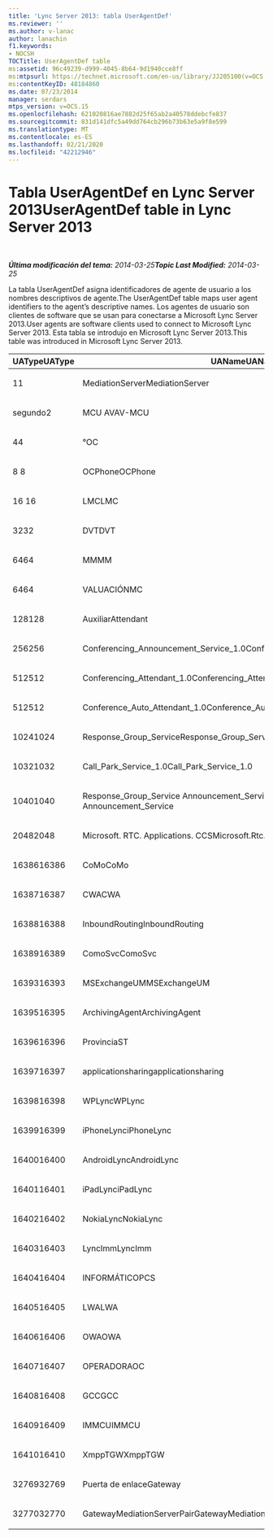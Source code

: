 ```yaml
---
title: 'Lync Server 2013: tabla UserAgentDef'
ms.reviewer: ''
ms.author: v-lanac
author: lanachin
f1.keywords:
- NOCSH
TOCTitle: UserAgentDef table
ms:assetid: 96c49239-d999-4045-8b64-9d1940cce8ff
ms:mtpsurl: https://technet.microsoft.com/en-us/library/JJ205100(v=OCS.15)
ms:contentKeyID: 48184860
ms.date: 07/23/2014
manager: serdars
mtps_version: v=OCS.15
ms.openlocfilehash: 621020816ae7882d25f65ab2a40578ddebcfe837
ms.sourcegitcommit: 831d141dfc5a49dd764cb296b73b63e5a9f8e599
ms.translationtype: MT
ms.contentlocale: es-ES
ms.lasthandoff: 02/21/2020
ms.locfileid: "42212946"
---
```

<div data-xmlns="http://www.w3.org/1999/xhtml">

<div class="topic" data-xmlns="http://www.w3.org/1999/xhtml" data-msxsl="urn:schemas-microsoft-com:xslt" data-cs="https://msdn.microsoft.com/">

<div data-asp="https://msdn2.microsoft.com/asp">

# <a name="useragentdef-table-in-lync-server-2013"></a><span data-ttu-id="5fc34-102">Tabla UserAgentDef en Lync Server 2013</span><span class="sxs-lookup"><span data-stu-id="5fc34-102">UserAgentDef table in Lync Server 2013</span></span>

</div>

<div id="mainSection">

<div id="mainBody">

<span> </span>

<span data-ttu-id="5fc34-103">_**Última modificación del tema:** 2014-03-25_</span><span class="sxs-lookup"><span data-stu-id="5fc34-103">_**Topic Last Modified:** 2014-03-25_</span></span>

<span data-ttu-id="5fc34-104">La tabla UserAgentDef asigna identificadores de agente de usuario a los nombres descriptivos de agente.</span><span class="sxs-lookup"><span data-stu-id="5fc34-104">The UserAgentDef table maps user agent identifiers to the agent’s descriptive names.</span></span> <span data-ttu-id="5fc34-105">Los agentes de usuario son clientes de software que se usan para conectarse a Microsoft Lync Server 2013.</span><span class="sxs-lookup"><span data-stu-id="5fc34-105">User agents are software clients used to connect to Microsoft Lync Server 2013.</span></span> <span data-ttu-id="5fc34-106">Esta tabla se introdujo en Microsoft Lync Server 2013.</span><span class="sxs-lookup"><span data-stu-id="5fc34-106">This table was introduced in Microsoft Lync Server 2013.</span></span>


<table>
<colgroup>
<col style="width: 33%" />
<col style="width: 33%" />
<col style="width: 33%" />
</colgroup>
<thead>
<tr class="header">
<th><span data-ttu-id="5fc34-107">UAType</span><span class="sxs-lookup"><span data-stu-id="5fc34-107">UAType</span></span></th>
<th><span data-ttu-id="5fc34-108">UAName</span><span class="sxs-lookup"><span data-stu-id="5fc34-108">UAName</span></span></th>
<th><span data-ttu-id="5fc34-109">UACategory</span><span class="sxs-lookup"><span data-stu-id="5fc34-109">UACategory</span></span></th>
</tr>
</thead>
<tbody>
<tr class="odd">
<td><p><span data-ttu-id="5fc34-110">1</span><span class="sxs-lookup"><span data-stu-id="5fc34-110">1</span></span></p></td>
<td><p><span data-ttu-id="5fc34-111">MediationServer</span><span class="sxs-lookup"><span data-stu-id="5fc34-111">MediationServer</span></span></p></td>
<td><p><span data-ttu-id="5fc34-112">MediationServer</span><span class="sxs-lookup"><span data-stu-id="5fc34-112">MediationServer</span></span></p></td>
</tr>
<tr class="even">
<td><p><span data-ttu-id="5fc34-113">segundo</span><span class="sxs-lookup"><span data-stu-id="5fc34-113">2</span></span></p></td>
<td><p><span data-ttu-id="5fc34-114">MCU AV</span><span class="sxs-lookup"><span data-stu-id="5fc34-114">AV-MCU</span></span></p></td>
<td><p><span data-ttu-id="5fc34-115">MCU AV</span><span class="sxs-lookup"><span data-stu-id="5fc34-115">AV-MCU</span></span></p></td>
</tr>
<tr class="odd">
<td><p><span data-ttu-id="5fc34-116">4</span><span class="sxs-lookup"><span data-stu-id="5fc34-116">4</span></span></p></td>
<td><p><span data-ttu-id="5fc34-117">°</span><span class="sxs-lookup"><span data-stu-id="5fc34-117">OC</span></span></p></td>
<td><p><span data-ttu-id="5fc34-118">°</span><span class="sxs-lookup"><span data-stu-id="5fc34-118">OC</span></span></p></td>
</tr>
<tr class="even">
<td><p><span data-ttu-id="5fc34-119">8 </span><span class="sxs-lookup"><span data-stu-id="5fc34-119">8</span></span></p></td>
<td><p><span data-ttu-id="5fc34-120">OCPhone</span><span class="sxs-lookup"><span data-stu-id="5fc34-120">OCPhone</span></span></p></td>
<td><p><span data-ttu-id="5fc34-121">OCPhone</span><span class="sxs-lookup"><span data-stu-id="5fc34-121">OCPhone</span></span></p></td>
</tr>
<tr class="odd">
<td><p><span data-ttu-id="5fc34-122">16 </span><span class="sxs-lookup"><span data-stu-id="5fc34-122">16</span></span></p></td>
<td><p><span data-ttu-id="5fc34-123">LMC</span><span class="sxs-lookup"><span data-stu-id="5fc34-123">LMC</span></span></p></td>
<td><p><span data-ttu-id="5fc34-124">LMC</span><span class="sxs-lookup"><span data-stu-id="5fc34-124">LMC</span></span></p></td>
</tr>
<tr class="even">
<td><p><span data-ttu-id="5fc34-125">32</span><span class="sxs-lookup"><span data-stu-id="5fc34-125">32</span></span></p></td>
<td><p><span data-ttu-id="5fc34-126">DVT</span><span class="sxs-lookup"><span data-stu-id="5fc34-126">DVT</span></span></p></td>
<td><p><span data-ttu-id="5fc34-127">DVT</span><span class="sxs-lookup"><span data-stu-id="5fc34-127">DVT</span></span></p></td>
</tr>
<tr class="odd">
<td><p><span data-ttu-id="5fc34-128">64</span><span class="sxs-lookup"><span data-stu-id="5fc34-128">64</span></span></p></td>
<td><p><span data-ttu-id="5fc34-129">MM</span><span class="sxs-lookup"><span data-stu-id="5fc34-129">MM</span></span></p></td>
<td><p><span data-ttu-id="5fc34-130">MM</span><span class="sxs-lookup"><span data-stu-id="5fc34-130">MM</span></span></p></td>
</tr>
<tr class="even">
<td><p><span data-ttu-id="5fc34-131">64</span><span class="sxs-lookup"><span data-stu-id="5fc34-131">64</span></span></p></td>
<td><p><span data-ttu-id="5fc34-132">VALUACIÓN</span><span class="sxs-lookup"><span data-stu-id="5fc34-132">MC</span></span></p></td>
<td><p><span data-ttu-id="5fc34-133">MM</span><span class="sxs-lookup"><span data-stu-id="5fc34-133">MM</span></span></p></td>
</tr>
<tr class="odd">
<td><p><span data-ttu-id="5fc34-134">128</span><span class="sxs-lookup"><span data-stu-id="5fc34-134">128</span></span></p></td>
<td><p><span data-ttu-id="5fc34-135">Auxiliar</span><span class="sxs-lookup"><span data-stu-id="5fc34-135">Attendant</span></span></p></td>
<td><p><span data-ttu-id="5fc34-136">Auxiliar</span><span class="sxs-lookup"><span data-stu-id="5fc34-136">Attendant</span></span></p></td>
</tr>
<tr class="even">
<td><p><span data-ttu-id="5fc34-137">256</span><span class="sxs-lookup"><span data-stu-id="5fc34-137">256</span></span></p></td>
<td><p><span data-ttu-id="5fc34-138">Conferencing_Announcement_Service_1.0</span><span class="sxs-lookup"><span data-stu-id="5fc34-138">Conferencing_Announcement_Service_1.0</span></span></p></td>
<td><p><span data-ttu-id="5fc34-139">CERTIFICACIÓN</span><span class="sxs-lookup"><span data-stu-id="5fc34-139">CAS</span></span></p></td>
</tr>
<tr class="odd">
<td><p><span data-ttu-id="5fc34-140">512</span><span class="sxs-lookup"><span data-stu-id="5fc34-140">512</span></span></p></td>
<td><p><span data-ttu-id="5fc34-141">Conferencing_Attendant_1.0</span><span class="sxs-lookup"><span data-stu-id="5fc34-141">Conferencing_Attendant_1.0</span></span></p></td>
<td><p><span data-ttu-id="5fc34-142">CAA</span><span class="sxs-lookup"><span data-stu-id="5fc34-142">CAA</span></span></p></td>
</tr>
<tr class="even">
<td><p><span data-ttu-id="5fc34-143">512</span><span class="sxs-lookup"><span data-stu-id="5fc34-143">512</span></span></p></td>
<td><p><span data-ttu-id="5fc34-144">Conference_Auto_Attendant_1.0</span><span class="sxs-lookup"><span data-stu-id="5fc34-144">Conference_Auto_Attendant_1.0</span></span></p></td>
<td><p><span data-ttu-id="5fc34-145">CAA</span><span class="sxs-lookup"><span data-stu-id="5fc34-145">CAA</span></span></p></td>
</tr>
<tr class="odd">
<td><p><span data-ttu-id="5fc34-146">1024</span><span class="sxs-lookup"><span data-stu-id="5fc34-146">1024</span></span></p></td>
<td><p><span data-ttu-id="5fc34-147">Response_Group_Service</span><span class="sxs-lookup"><span data-stu-id="5fc34-147">Response_Group_Service</span></span></p></td>
<td><p><span data-ttu-id="5fc34-148">RGS</span><span class="sxs-lookup"><span data-stu-id="5fc34-148">RGS</span></span></p></td>
</tr>
<tr class="even">
<td><p><span data-ttu-id="5fc34-149">1032</span><span class="sxs-lookup"><span data-stu-id="5fc34-149">1032</span></span></p></td>
<td><p><span data-ttu-id="5fc34-150">Call_Park_Service_1.0</span><span class="sxs-lookup"><span data-stu-id="5fc34-150">Call_Park_Service_1.0</span></span></p></td>
<td><p><span data-ttu-id="5fc34-151">PRÁCTICA</span><span class="sxs-lookup"><span data-stu-id="5fc34-151">CPS</span></span></p></td>
</tr>
<tr class="odd">
<td><p><span data-ttu-id="5fc34-152">1040</span><span class="sxs-lookup"><span data-stu-id="5fc34-152">1040</span></span></p></td>
<td><p><span data-ttu-id="5fc34-153">Response_Group_Service Announcement_Service</span><span class="sxs-lookup"><span data-stu-id="5fc34-153">Response_Group_Service Announcement_Service</span></span></p></td>
<td><p><span data-ttu-id="5fc34-154">AS</span><span class="sxs-lookup"><span data-stu-id="5fc34-154">AS</span></span></p></td>
</tr>
<tr class="even">
<td><p><span data-ttu-id="5fc34-155">2048</span><span class="sxs-lookup"><span data-stu-id="5fc34-155">2048</span></span></p></td>
<td><p><span data-ttu-id="5fc34-156">Microsoft. RTC. Applications. CCS</span><span class="sxs-lookup"><span data-stu-id="5fc34-156">Microsoft.Rtc.Applications.Ccs</span></span></p></td>
<td><p><span data-ttu-id="5fc34-157">CCS</span><span class="sxs-lookup"><span data-stu-id="5fc34-157">CCS</span></span></p></td>
</tr>
<tr class="odd">
<td><p><span data-ttu-id="5fc34-158">16386</span><span class="sxs-lookup"><span data-stu-id="5fc34-158">16386</span></span></p></td>
<td><p><span data-ttu-id="5fc34-159">CoMo</span><span class="sxs-lookup"><span data-stu-id="5fc34-159">CoMo</span></span></p></td>
<td><p><span data-ttu-id="5fc34-160">CoMo</span><span class="sxs-lookup"><span data-stu-id="5fc34-160">CoMo</span></span></p></td>
</tr>
<tr class="even">
<td><p><span data-ttu-id="5fc34-161">16387</span><span class="sxs-lookup"><span data-stu-id="5fc34-161">16387</span></span></p></td>
<td><p><span data-ttu-id="5fc34-162">CWA</span><span class="sxs-lookup"><span data-stu-id="5fc34-162">CWA</span></span></p></td>
<td><p><span data-ttu-id="5fc34-163">CWA</span><span class="sxs-lookup"><span data-stu-id="5fc34-163">CWA</span></span></p></td>
</tr>
<tr class="odd">
<td><p><span data-ttu-id="5fc34-164">16388</span><span class="sxs-lookup"><span data-stu-id="5fc34-164">16388</span></span></p></td>
<td><p><span data-ttu-id="5fc34-165">InboundRouting</span><span class="sxs-lookup"><span data-stu-id="5fc34-165">InboundRouting</span></span></p></td>
<td><p><span data-ttu-id="5fc34-166">InboundRouting</span><span class="sxs-lookup"><span data-stu-id="5fc34-166">InboundRouting</span></span></p></td>
</tr>
<tr class="even">
<td><p><span data-ttu-id="5fc34-167">16389</span><span class="sxs-lookup"><span data-stu-id="5fc34-167">16389</span></span></p></td>
<td><p><span data-ttu-id="5fc34-168">ComoSvc</span><span class="sxs-lookup"><span data-stu-id="5fc34-168">ComoSvc</span></span></p></td>
<td><p><span data-ttu-id="5fc34-169">ComoSvc</span><span class="sxs-lookup"><span data-stu-id="5fc34-169">ComoSvc</span></span></p></td>
</tr>
<tr class="odd">
<td><p><span data-ttu-id="5fc34-170">16393</span><span class="sxs-lookup"><span data-stu-id="5fc34-170">16393</span></span></p></td>
<td><p><span data-ttu-id="5fc34-171">MSExchangeUM</span><span class="sxs-lookup"><span data-stu-id="5fc34-171">MSExchangeUM</span></span></p></td>
<td><p><span data-ttu-id="5fc34-172">ExUM</span><span class="sxs-lookup"><span data-stu-id="5fc34-172">ExUM</span></span></p></td>
</tr>
<tr class="even">
<td><p><span data-ttu-id="5fc34-173">16395</span><span class="sxs-lookup"><span data-stu-id="5fc34-173">16395</span></span></p></td>
<td><p><span data-ttu-id="5fc34-174">ArchivingAgent</span><span class="sxs-lookup"><span data-stu-id="5fc34-174">ArchivingAgent</span></span></p></td>
<td><p><span data-ttu-id="5fc34-175">ARCHAGENT</span><span class="sxs-lookup"><span data-stu-id="5fc34-175">ARCHAGENT</span></span></p></td>
</tr>
<tr class="odd">
<td><p><span data-ttu-id="5fc34-176">16396</span><span class="sxs-lookup"><span data-stu-id="5fc34-176">16396</span></span></p></td>
<td><p><span data-ttu-id="5fc34-177">Provincia</span><span class="sxs-lookup"><span data-stu-id="5fc34-177">ST</span></span></p></td>
<td><p><span data-ttu-id="5fc34-178">Provincia</span><span class="sxs-lookup"><span data-stu-id="5fc34-178">ST</span></span></p></td>
</tr>
<tr class="even">
<td><p><span data-ttu-id="5fc34-179">16397</span><span class="sxs-lookup"><span data-stu-id="5fc34-179">16397</span></span></p></td>
<td><p><span data-ttu-id="5fc34-180">applicationsharing</span><span class="sxs-lookup"><span data-stu-id="5fc34-180">applicationsharing</span></span></p></td>
<td><p><span data-ttu-id="5fc34-181">ASMCU</span><span class="sxs-lookup"><span data-stu-id="5fc34-181">ASMCU</span></span></p></td>
</tr>
<tr class="odd">
<td><p><span data-ttu-id="5fc34-182">16398</span><span class="sxs-lookup"><span data-stu-id="5fc34-182">16398</span></span></p></td>
<td><p><span data-ttu-id="5fc34-183">WPLync</span><span class="sxs-lookup"><span data-stu-id="5fc34-183">WPLync</span></span></p></td>
<td><p><span data-ttu-id="5fc34-184">WPLync</span><span class="sxs-lookup"><span data-stu-id="5fc34-184">WPLync</span></span></p></td>
</tr>
<tr class="even">
<td><p><span data-ttu-id="5fc34-185">16399</span><span class="sxs-lookup"><span data-stu-id="5fc34-185">16399</span></span></p></td>
<td><p><span data-ttu-id="5fc34-186">iPhoneLync</span><span class="sxs-lookup"><span data-stu-id="5fc34-186">iPhoneLync</span></span></p></td>
<td><p><span data-ttu-id="5fc34-187">iPhoneLync</span><span class="sxs-lookup"><span data-stu-id="5fc34-187">iPhoneLync</span></span></p></td>
</tr>
<tr class="odd">
<td><p><span data-ttu-id="5fc34-188">16400</span><span class="sxs-lookup"><span data-stu-id="5fc34-188">16400</span></span></p></td>
<td><p><span data-ttu-id="5fc34-189">AndroidLync</span><span class="sxs-lookup"><span data-stu-id="5fc34-189">AndroidLync</span></span></p></td>
<td><p><span data-ttu-id="5fc34-190">AndroidLync</span><span class="sxs-lookup"><span data-stu-id="5fc34-190">AndroidLync</span></span></p></td>
</tr>
<tr class="even">
<td><p><span data-ttu-id="5fc34-191">16401</span><span class="sxs-lookup"><span data-stu-id="5fc34-191">16401</span></span></p></td>
<td><p><span data-ttu-id="5fc34-192">iPadLync</span><span class="sxs-lookup"><span data-stu-id="5fc34-192">iPadLync</span></span></p></td>
<td><p><span data-ttu-id="5fc34-193">iPadLync</span><span class="sxs-lookup"><span data-stu-id="5fc34-193">iPadLync</span></span></p></td>
</tr>
<tr class="odd">
<td><p><span data-ttu-id="5fc34-194">16402</span><span class="sxs-lookup"><span data-stu-id="5fc34-194">16402</span></span></p></td>
<td><p><span data-ttu-id="5fc34-195">NokiaLync</span><span class="sxs-lookup"><span data-stu-id="5fc34-195">NokiaLync</span></span></p></td>
<td><p><span data-ttu-id="5fc34-196">NokiaLync</span><span class="sxs-lookup"><span data-stu-id="5fc34-196">NokiaLync</span></span></p></td>
</tr>
<tr class="even">
<td><p><span data-ttu-id="5fc34-197">16403</span><span class="sxs-lookup"><span data-stu-id="5fc34-197">16403</span></span></p></td>
<td><p><span data-ttu-id="5fc34-198">LyncImm</span><span class="sxs-lookup"><span data-stu-id="5fc34-198">LyncImm</span></span></p></td>
<td><p><span data-ttu-id="5fc34-199">LyncImm</span><span class="sxs-lookup"><span data-stu-id="5fc34-199">LyncImm</span></span></p></td>
</tr>
<tr class="odd">
<td><p><span data-ttu-id="5fc34-200">16404</span><span class="sxs-lookup"><span data-stu-id="5fc34-200">16404</span></span></p></td>
<td><p><span data-ttu-id="5fc34-201">INFORMÁTICO</span><span class="sxs-lookup"><span data-stu-id="5fc34-201">PCS</span></span></p></td>
<td><p><span data-ttu-id="5fc34-202">INFORMÁTICO</span><span class="sxs-lookup"><span data-stu-id="5fc34-202">PCS</span></span></p></td>
</tr>
<tr class="even">
<td><p><span data-ttu-id="5fc34-203">16405</span><span class="sxs-lookup"><span data-stu-id="5fc34-203">16405</span></span></p></td>
<td><p><span data-ttu-id="5fc34-204">LWA</span><span class="sxs-lookup"><span data-stu-id="5fc34-204">LWA</span></span></p></td>
<td><p><span data-ttu-id="5fc34-205">LWA</span><span class="sxs-lookup"><span data-stu-id="5fc34-205">LWA</span></span></p></td>
</tr>
<tr class="odd">
<td><p><span data-ttu-id="5fc34-206">16406</span><span class="sxs-lookup"><span data-stu-id="5fc34-206">16406</span></span></p></td>
<td><p><span data-ttu-id="5fc34-207">OWA</span><span class="sxs-lookup"><span data-stu-id="5fc34-207">OWA</span></span></p></td>
<td><p><span data-ttu-id="5fc34-208">OWA</span><span class="sxs-lookup"><span data-stu-id="5fc34-208">OWA</span></span></p></td>
</tr>
<tr class="even">
<td><p><span data-ttu-id="5fc34-209">16407</span><span class="sxs-lookup"><span data-stu-id="5fc34-209">16407</span></span></p></td>
<td><p><span data-ttu-id="5fc34-210">OPERADOR</span><span class="sxs-lookup"><span data-stu-id="5fc34-210">AOC</span></span></p></td>
<td><p><span data-ttu-id="5fc34-211">OPERADOR</span><span class="sxs-lookup"><span data-stu-id="5fc34-211">AOC</span></span></p></td>
</tr>
<tr class="odd">
<td><p><span data-ttu-id="5fc34-212">16408</span><span class="sxs-lookup"><span data-stu-id="5fc34-212">16408</span></span></p></td>
<td><p><span data-ttu-id="5fc34-213">GCC</span><span class="sxs-lookup"><span data-stu-id="5fc34-213">GCC</span></span></p></td>
<td><p><span data-ttu-id="5fc34-214">GCC</span><span class="sxs-lookup"><span data-stu-id="5fc34-214">GCC</span></span></p></td>
</tr>
<tr class="even">
<td><p><span data-ttu-id="5fc34-215">16409</span><span class="sxs-lookup"><span data-stu-id="5fc34-215">16409</span></span></p></td>
<td><p><span data-ttu-id="5fc34-216">IMMCU</span><span class="sxs-lookup"><span data-stu-id="5fc34-216">IMMCU</span></span></p></td>
<td><p><span data-ttu-id="5fc34-217">IMMCU</span><span class="sxs-lookup"><span data-stu-id="5fc34-217">IMMCU</span></span></p></td>
</tr>
<tr class="odd">
<td><p><span data-ttu-id="5fc34-218">16410</span><span class="sxs-lookup"><span data-stu-id="5fc34-218">16410</span></span></p></td>
<td><p><span data-ttu-id="5fc34-219">XmppTGW</span><span class="sxs-lookup"><span data-stu-id="5fc34-219">XmppTGW</span></span></p></td>
<td><p><span data-ttu-id="5fc34-220">XmppGateway</span><span class="sxs-lookup"><span data-stu-id="5fc34-220">XmppGateway</span></span></p></td>
</tr>
<tr class="even">
<td><p><span data-ttu-id="5fc34-221">32769</span><span class="sxs-lookup"><span data-stu-id="5fc34-221">32769</span></span></p></td>
<td><p><span data-ttu-id="5fc34-222">Puerta de enlace</span><span class="sxs-lookup"><span data-stu-id="5fc34-222">Gateway</span></span></p></td>
<td><p><span data-ttu-id="5fc34-223">Puerta de enlace</span><span class="sxs-lookup"><span data-stu-id="5fc34-223">Gateway</span></span></p></td>
</tr>
<tr class="odd">
<td><p><span data-ttu-id="5fc34-224">32770</span><span class="sxs-lookup"><span data-stu-id="5fc34-224">32770</span></span></p></td>
<td><p><span data-ttu-id="5fc34-225">GatewayMediationServerPair</span><span class="sxs-lookup"><span data-stu-id="5fc34-225">GatewayMediationServerPair</span></span></p></td>
<td><p><span data-ttu-id="5fc34-226">GatewayMediationServerPair</span><span class="sxs-lookup"><span data-stu-id="5fc34-226">GatewayMediationServerPair</span></span></p></td>
</tr>
</tbody>
</table>


</div>

<span> </span>

</div>

</div>

</div>


